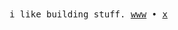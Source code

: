 <samp>
i like building stuff.
<a href="https://www.axdrsh.xyz/">www</a>  •  <a href="https://x.com/axdrsh">x</a>
</samp>
